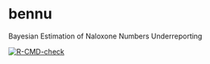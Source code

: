 # bennu

Bayesian Estimation of Naloxone Numbers Underreporting

  <!-- badges: start -->
  [![R-CMD-check](https://github.com/sempwn/bennu/workflows/R-CMD-check/badge.svg)](https://github.com/sempwn/bennu/actions)
  <!-- badges: end -->
